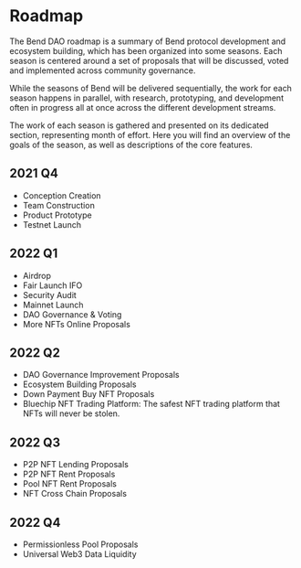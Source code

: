 # Roadmap

The Bend DAO roadmap is a summary of Bend protocol development and ecosystem building, which has been organized into some seasons. Each season is centered around a set of proposals that will be discussed, voted and implemented across community governance.

While the seasons of Bend will be delivered sequentially, the work for each season happens in parallel, with research, prototyping, and development often in progress all at once across the different development streams.

The work of each season is gathered and presented on its dedicated section, representing month of effort. Here you will find an overview of the goals of the season, as well as descriptions of the core features.

## 2021 Q4

* Conception Creation
* Team Construction
* Product Prototype
* Testnet Launch

## 2022 Q1

* Airdrop
* Fair Launch IFO
* Security Audit
* Mainnet Launch
* DAO Governance & Voting
* More NFTs Online Proposals

## 2022 Q2

* DAO Governance Improvement Proposals
* Ecosystem Building Proposals
* Down Payment Buy NFT Proposals
* Bluechip NFT Trading Platform: The safest NFT trading platform that NFTs will never be stolen.

## 2022 Q3

* P2P NFT Lending Proposals
* P2P NFT Rent Proposals
* Pool NFT Rent Proposals
* NFT Cross Chain Proposals

## 2022 Q4

* Permissionless Pool Proposals
* Universal Web3 Data Liquidity
